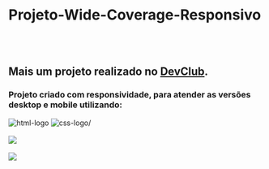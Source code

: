 # Projeto-Wide-Coverage-Responsivo
<br>
<br>
<h2>Mais um projeto realizado no <a href="https://rodolfomori.com.br/devclub">DevClub</a>.</h2>
<h3>Projeto criado com responsividade, para atender as versões desktop e mobile utilizando:</h3>
<img src="https://img.shields.io/badge/HTML5-E34F26?style=for-the-badge&logo=html5&logoColor=white" alt=html-logo /> <img src="https://img.shields.io/badge/CSS3-1572B6?style=for-the-badge&logo=css3&logoColor=white" alt=css-logo/> 
<br>
<br>
<img src= />
<br>
<br>
<img src= />

